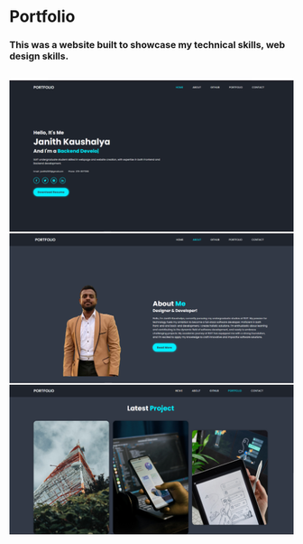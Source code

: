 # Portfolio
<h3>This was a website built to showcase my technical skills, web design skills.</h3><br>
<img alt='Portfolio' src="image/p1.png">
<img alt='Portfolio' src="image/p2.png">
<img alt='Portfolio' src="image/p3.png">
